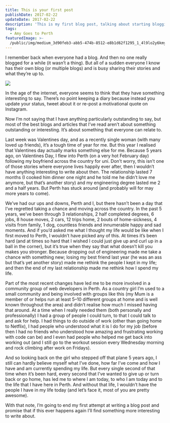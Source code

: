 ```yaml
---
title: This is your first post
publishDate: 2017-02-22
updateDate: 2017-02-22
description: 'This is my first blog post, talking about starting blogging again'
tags:
  - Amy Goes to Perth
featuredImage: >-
  /public/img/medium_3d90feb3-abb5-474b-8512-e8b1d62f1295_1_4l9lo2y6kmyauubxw78osw.jpg
---
```

I remember back when everyone had a blog. And then no one really blogged for a while (it wasn’t a thing). But all of a sudden everyone I know has their own blog (or multiple blogs) and is busy sharing their stories and what they’re up to.

![](/public/img/medium_3d90feb3-abb5-474b-8512-e8b1d62f1295_1_4l9lo2y6kmyauubxw78osw.jpg)

In the age of the internet, everyone seems to think that they have something interesting to say. There’s no point keeping a diary because instead you update your status, tweet about it or re-post a motivational quote on Instagram.

Now I’m not saying that I have anything particularly outstanding to say, but most of the best blogs and articles that I’ve read aren’t about something outstanding or interesting. It’s about something that everyone can relate to.

Last week was Valentines day, and as a recently single woman (with many loved up friends), it’s a tough time of year for me. But this year I realised that Valentines day actually marks something else for me. Because 5 years ago, on Valentines Day, I flew into Perth (on a very hot February day) following my boyfriend across the country for uni. Don’t worry, this isn’t one of those stories where everyone lives happily ever after, then I wouldn’t have anything interesting to write about then. The relationship lasted 7 months (I cooked him dinner one night and he told me he didn’t love me anymore, but that’s another story) and my engineering degree lasted me 2 and a half years. But Perth has stuck around (and probably will for may more years to come).

We’ve had our ups and downs, Perth and I, but there hasn’t been a day that I’ve regretted taking a chance and moving across the country. In the past 5 years, we’ve been through 3 relationships, 2 half completed degrees, 6 jobs, 8 house moves, 2 cars, 12 trips home, 2 bouts of home-sickness, 4 visits from family, 1 dog, countless friends and innumerable happy and sad moments. And if you’d asked me what I thought my life would be like when I first moved to Perth, I wouldn’t have picked any of this. At times it’s been hard (and at times so hard that I wished I could just give up and curl up in a ball in the corner), but it’s true when they say that what doesn’t kill you makes you stronger. Because dropping out of engineering made me take a chance with something new; losing my best friend last year (he was an ass but that’s yet another story) made me rethink the people I kept in my life; and then the end of my last relationship made me rethink how I spend my life.

Part of the most recent changes have led me to be more involved in a community group of web developers in Perth. As a country girl I’m used to a small community and being involved with groups like this (my Mum is a member of or helps run at least 5–10 different groups at home and is well known throughout the area) and didn’t realise how much I missed having that around. At a time when I really needed them (both personally and professionally) I had a group of people I could turn, to that I could talk to and ask for help. I had things to do outside of work (other than going home to Netflix), I had people who understood what it is I do for my job (before then I had no friends who understood how amazing and frustrating working with code can be) and I even had people who helped me get back into working out (and I still go to the workout session every Wednesday morning and rock climbing after work on Fridays).

And so looking back on the girl who stepped off that plane 5 years ago, I still can hardly believe myself what I’ve done, how far I’ve come and how I have and am currently spending my life. But every single second of that time when it’s been hard, every second that I’ve wanted to give up or turn back or go home, has led me to where I am today, to who I am today and to the life that I have here in Perth. And without that life, I wouldn’t have the people I have in my life today (and let’s face it, most of you are pretty awesome).

With that note, I’m going to end my first attempt at writing a blog post and promise that if this ever happens again I’ll find something more interesting to write about.
